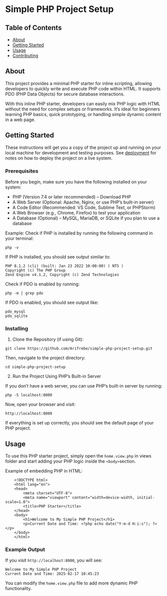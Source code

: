 # Simple PHP Project Setup

## Table of Contents

- [About](#about)
- [Getting Started](#getting_started)
- [Usage](#usage)
- [Contributing](../CONTRIBUTING.md)

## About <a name = "about"></a>

This project provides a minimal PHP starter for inline scripting, allowing developers to quickly write and execute PHP code within HTML. It supports PDO (PHP Data Objects) for secure database interactions.

With this inline PHP starter, developers can easily mix PHP logic with HTML without the need for complex setups or frameworks. It’s ideal for beginners learning PHP basics, quick prototyping, or handling simple dynamic content in a web page.

## Getting Started <a name = "getting_started"></a>

These instructions will get you a copy of the project up and running on your local machine for development and testing purposes. See [deployment](#deployment) for notes on how to deploy the project on a live system.

### Prerequisites

Before you begin, make sure you have the following installed on your system:

- PHP (Version 7.4 or later recommended) – Download PHP
- A Web Server (Optional: Apache, Nginx, or use PHP’s built-in server)
- A Code Editor (Recommended: VS Code, Sublime Text, or PHPStorm)
- A Web Browser (e.g., Chrome, Firefox) to test your application
- A Database (Optional) – MySQL, MariaDB, or SQLite if you plan to use a database

Example: Check if PHP is installed by running the following command in your terminal:
```
php -v
```

If PHP is installed, you should see output similar to:
```
PHP 8.1.2 (cli) (built: Jan 23 2022 10:00:00) ( NTS )  
Copyright (c) The PHP Group  
Zend Engine v4.1.2, Copyright (c) Zend Technologies  
```

Check if PDO is enabled by running:
```
php -m | grep pdo
```

If PDO is enabled, you should see output like:
```
pdo_mysql
pdo_sqlite
```

### Installing

1. Clone the Repository (if using Git):

```
git clone https://github.com/Arifrebe/simple-php-project-setup.git

```

Then, navigate to the project directory:

```
cd simple-php-project-setup
```

2. Run the Project Using PHP’s Built-in Server

If you don’t have a web server, you can use PHP’s built-in server by running:

```
php -S localhost:8000
```

Now, open your browser and visit:
```
http://localhost:8000
```
If everything is set up correctly, you should see the default page of your PHP project.
## Usage <a name = "usage"></a>

To use this PHP starter project, simply open the `home.view.php` in views folder and start adding your PHP logic inside the `<body>`section.  

Example of embedding PHP in HTML:

```
    <!DOCTYPE html>
    <html lang="en">
    <head>
        <meta charset="UTF-8">
        <meta name="viewport" content="width=device-width, initial-scale=1.0">
        <title>PHP Starter</title>
    </head>
    <body>
        <h1>Welcome to My Simple PHP Project</h1>
        <p>Current Date and Time: <?php echo date("Y-m-d H:i:s"); ?></p>
    </body>
    </html>
```
### Example Output
If you visit `http://localhost:8000`, you will see:
```
Welcome to My Simple PHP Project
Current Date and Time: 2025-02-17 10:45:23
```
You can modify the `home.view.php` file to add more dynamic PHP functionality.